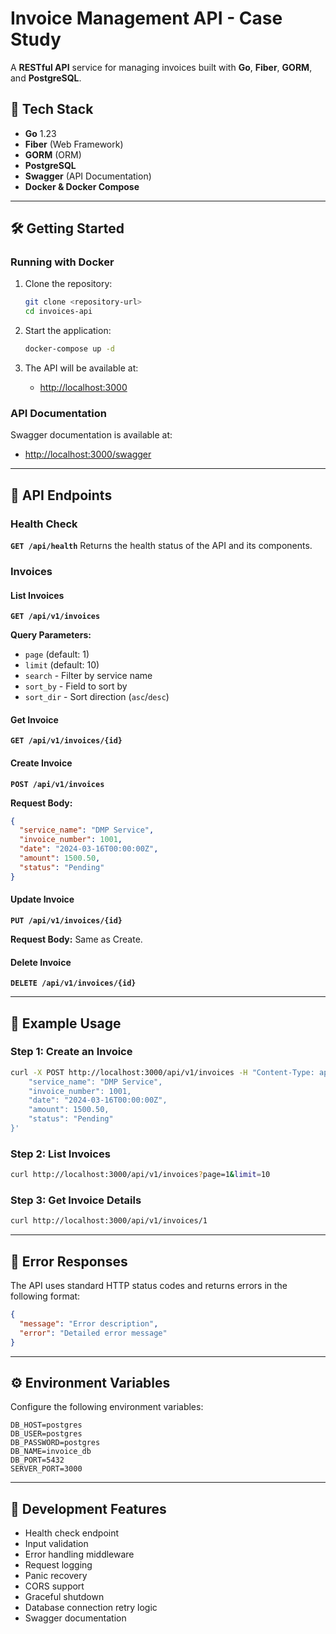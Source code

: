# Invoice Management API - Case Study

A **RESTful API** service for managing invoices built with **Go**, **Fiber**, **GORM**, and **PostgreSQL**.

## 🚀 Tech Stack

- **Go** 1.23
- **Fiber** (Web Framework)
- **GORM** (ORM)
- **PostgreSQL**
- **Swagger** (API Documentation)
- **Docker & Docker Compose**

---

## 🛠️ Getting Started

### Running with Docker

1. Clone the repository:
   ```bash
   git clone <repository-url>
   cd invoices-api
   ```

2. Start the application:
   ```bash
   docker-compose up -d
   ```

3. The API will be available at:
   - [http://localhost:3000](http://localhost:3000)

### API Documentation

Swagger documentation is available at:
- [http://localhost:3000/swagger](http://localhost:3000/swagger)

---

## 📑 API Endpoints

### Health Check

**`GET /api/health`**
Returns the health status of the API and its components.

### Invoices

#### List Invoices

**`GET /api/v1/invoices`**

**Query Parameters:**
- `page` (default: 1)
- `limit` (default: 10)
- `search` - Filter by service name
- `sort_by` - Field to sort by
- `sort_dir` - Sort direction (`asc`/`desc`)

#### Get Invoice

**`GET /api/v1/invoices/{id}`**

#### Create Invoice

**`POST /api/v1/invoices`**

**Request Body:**
```json
{
  "service_name": "DMP Service",
  "invoice_number": 1001,
  "date": "2024-03-16T00:00:00Z",
  "amount": 1500.50,
  "status": "Pending"
}
```

#### Update Invoice

**`PUT /api/v1/invoices/{id}`**

**Request Body:** Same as Create.

#### Delete Invoice

**`DELETE /api/v1/invoices/{id}`**

---

## 🧪 Example Usage

### Step 1: Create an Invoice
```bash
curl -X POST http://localhost:3000/api/v1/invoices -H "Content-Type: application/json" -d '{
    "service_name": "DMP Service",
    "invoice_number": 1001,
    "date": "2024-03-16T00:00:00Z",
    "amount": 1500.50,
    "status": "Pending"
}'
```

### Step 2: List Invoices
```bash
curl http://localhost:3000/api/v1/invoices?page=1&limit=10
```

### Step 3: Get Invoice Details
```bash
curl http://localhost:3000/api/v1/invoices/1
```

---

## 🔴 Error Responses

The API uses standard HTTP status codes and returns errors in the following format:
```json
{
  "message": "Error description",
  "error": "Detailed error message"
}
```

---

## ⚙️ Environment Variables

Configure the following environment variables:
```env
DB_HOST=postgres
DB_USER=postgres
DB_PASSWORD=postgres
DB_NAME=invoice_db
DB_PORT=5432
SERVER_PORT=3000
```

---

## 🧩 Development Features

- Health check endpoint
- Input validation
- Error handling middleware
- Request logging
- Panic recovery
- CORS support
- Graceful shutdown
- Database connection retry logic
- Swagger documentation

